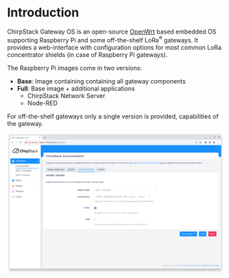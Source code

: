 # Introduction

ChirpStack Gateway OS is an open-source [OpenWrt](https://openwrt.org/) based
embedded OS supporting Raspberry Pi and some off-the-shelf LoRa<sup>&reg;</sup>
gateways. It provides a web-interface with configuration options for most
common LoRa concentrator shields (in case of Raspberry Pi gateways).

The Raspberry Pi images come in two versions:

* **Base**: Image containing containing all gateway components
* **Full**: Base image + additional applications
    * ChirpStack Network Server
    * Node-RED

For off-the-shelf gateways only a single version is provided, capabilities
of the gateway.

![gateway-config](gateway-config.png)
